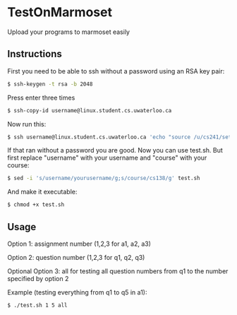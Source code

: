 # TestOnMarmoset
Upload your programs to marmoset easily
## Instructions
First you need to be able to ssh without a password using an RSA key pair:

```bash
$ ssh-keygen -t rsa -b 2048
```

Press enter three times

```bash
$ ssh-copy-id username@linux.student.cs.uwaterloo.ca
```

Now run this:

```bash
$ ssh username@linux.student.cs.uwaterloo.ca 'echo "source /u/cs241/setup" >> .bashrc'
```

If that ran without a password you are good. Now you can use test.sh. But first replace "username" with your username and "course" with your course:

```bash
$ sed -i 's/username/yourusername/g;s/course/cs138/g' test.sh
```

And make it executable:

```bash
$ chmod +x test.sh
```

## Usage
Option 1: assignment number (1,2,3 for a1, a2, a3)

Option 2: question number (1,2,3 for q1, q2, q3)

Optional Option 3: all for testing all question numbers from q1 to the number specified by option 2

Example (testing everything from q1 to q5 in a1):

```bash
$ ./test.sh 1 5 all
```
